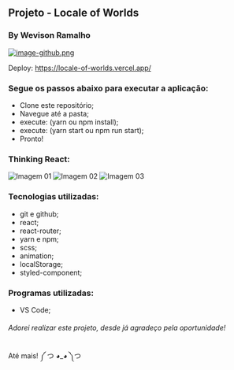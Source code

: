 ## Projeto - Locale of Worlds
### By Wevison Ramalho

[![image-github.png](https://i.postimg.cc/X70khFtb/image-github.png)](https://postimg.cc/z30hHLJt)

Deploy:
https://locale-of-worlds.vercel.app/

### Segue os passos abaixo para executar a aplicação:
* Clone este repositório;
* Navegue até a pasta;
* execute: (yarn ou npm install);
* execute: (yarn start ou npm run start);
* Pronto!

### Thinking React:
![Imagem 01](https://i.ibb.co/CVJC9F0/20190929-190542.jpg)
![Imagem 02](https://i.ibb.co/BBxS1HB/20190929-190726.jpg)
![Imagem 03](https://i.ibb.co/TrP9tZb/20190929-190758.jpg)

### Tecnologias utilizadas:
* git e github;
* react;
* react-router;
* yarn e npm;
* scss;
* animation;
* localStorage;
* styled-component;

### Programas utilizadas:
* VS Code;

###### Adorei realizar este projeto, desde já agradeço pela oportunidade!

Até mais! ༼ つ ◕_◕ ༽つ
